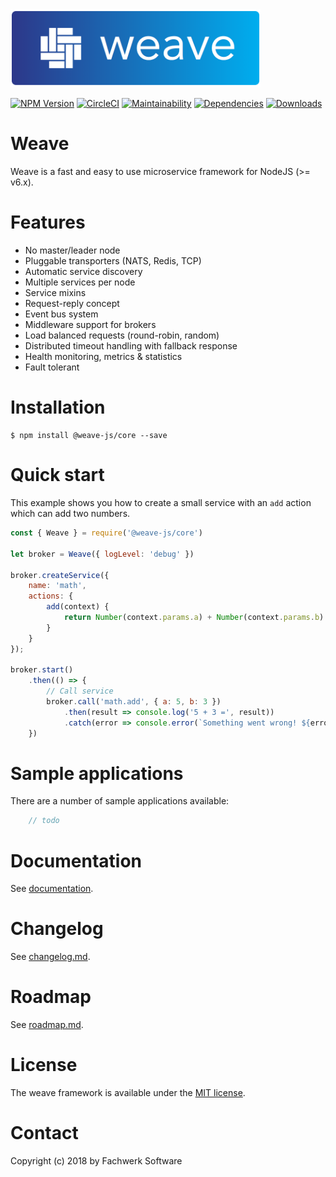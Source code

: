 <img src="Logo.png" width="400">

[![NPM Version](https://img.shields.io/npm/v/@weave-js/core.svg)](https://www.npmjs.com/package/@weave-js/core)
[![CircleCI](https://circleci.com/gh/fachw3rk/weave/tree/master.svg?style=svg)](https://circleci.com/gh/fachw3rk/weave/tree/master)
[![Maintainability](https://api.codeclimate.com/v1/badges/cb59174696fd9021813a/maintainability)](https://codeclimate.com/github/fachw3rk/weave/maintainability) [![Dependencies](https://david-dm.org/fachw3rk/weave.svg)](https://david-dm.org/fachw3rk/weave) [![Downloads](https://img.shields.io/npm/dt/@weave-js/core.svg)](https://www.npmjs.com/package/@weave-js/core)
# Weave

Weave is a fast and easy to use  microservice framework for NodeJS (>= v6.x).


# Features

- No master/leader node
- Pluggable transporters (NATS, Redis, TCP)
- Automatic service discovery
- Multiple services per node
- Service mixins
- Request-reply concept
- Event bus system
- Middleware support for brokers
- Load balanced requests (round-robin, random)
- Distributed timeout handling with fallback response
- Health monitoring, metrics & statistics
- Fault tolerant
  
# Installation
```
$ npm install @weave-js/core --save
```

# Quick start
This example shows you how to create a small service with an `add` action which can add two numbers.
```js
const { Weave } = require('@weave-js/core')

let broker = Weave({ logLevel: 'debug' })

broker.createService({
    name: 'math',
    actions: {
        add(context) {
            return Number(context.params.a) + Number(context.params.b)
        }
    }
});

broker.start()
    .then(() => {
        // Call service
        broker.call('math.add', { a: 5, b: 3 })
            .then(result => console.log('5 + 3 =', result))
            .catch(error => console.error(`Something went wrong! ${error.message}`))
    })

```

# Sample applications

There are a number of sample applications available:

```javascript
    // todo
```


# Documentation
See [documentation](https://weave.fachwerk.io).

# Changelog
See [changelog.md](changelog.md).

# Roadmap
See [roadmap.md](roadmap.md).

# License
The weave framework is available under the [MIT license](https://tldrlegal.com/license/mit-license).

# Contact
Copyright (c) 2018 by Fachwerk Software

